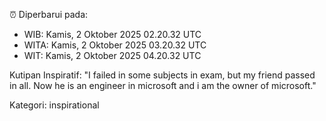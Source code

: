 ⏰ Diperbarui pada:
- WIB: Kamis, 2 Oktober 2025 02.20.32 UTC
- WITA: Kamis, 2 Oktober 2025 03.20.32 UTC
- WIT: Kamis, 2 Oktober 2025 04.20.32 UTC

Kutipan Inspiratif:
"I failed in some subjects in exam, but my friend passed in all. Now he is an engineer in microsoft and i am the owner of microsoft."


Kategori: inspirational

